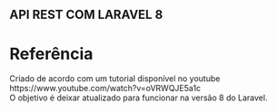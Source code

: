 ## API REST COM LARAVEL 8
# Referência
<p>
Criado de acordo com um tutorial disponível no youtube https://www.youtube.com/watch?v=oVRWQJE5a1c
    <br>
O objetivo é deixar atualizado para funcionar na versão 8 do Laravel.
</p>
